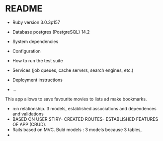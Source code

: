 # README


* Ruby version 3.0.3p157 
* Database postgres (PostgreSQL) 14.2


* System dependencies 

* Configuration

* How to run the test suite

* Services (job queues, cache servers, search engines, etc.)

* Deployment instructions

* ...

This app allows to save favourite movies to lists ad make bookmarks.
+ n:n relationship. 3 models, established associations and dependences and validations 
+ BASED ON USER STIRY- CREATED ROUTES- ESTABLISHED FEATURES OF APP (CRUD). 
+ Rails based on MVC. Buld models : 3 models because 3 tables, 
+ 
